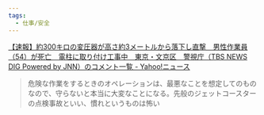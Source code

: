```yaml
---
tags:
  - 仕事/安全
---
```

[【速報】約300キロの変圧器が高さ約3メートルから落下し直撃　男性作業員（54）が死亡　電柱に取り付け工事中　東京・文京区　警視庁（TBS NEWS DIG Powered by JNN）のコメント一覧 - Yahoo!ニュース](https://news.yahoo.co.jp/articles/52d663927a6615a78c30b4aa4df43f080350ba06/comments)

>危険な作業をするときのオペレーションは、最悪なことを想定してのものなので、守らないと本当に大変なことになる。先般のジェットコースターの点検事故といい、慣れというものは怖い

